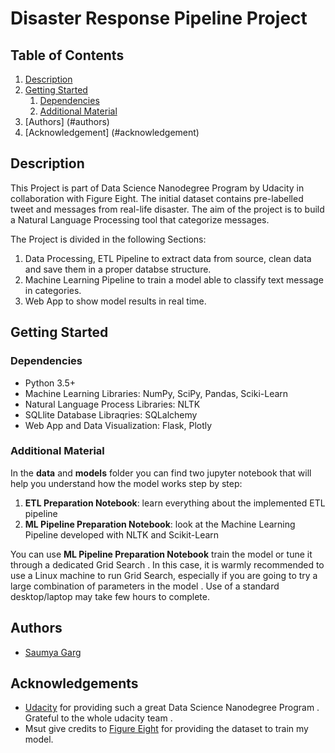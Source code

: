 # Disaster Response Pipeline Project

## Table of Contents
1. [Description](#description)
2. [Getting Started](#started)
	1. [Dependencies](#dependencies)
	2. [Additional Material](#material)
3. [Authors] (#authors)
4. [Acknowledgement] (#acknowledgement)

## Description

This Project is part of Data Science Nanodegree Program by Udacity in collaboration with Figure Eight.
The initial dataset contains pre-labelled tweet and messages from real-life disaster. 
The aim of the project is to build a Natural Language Processing tool that categorize messages.

The Project is divided in the following Sections:

1. Data Processing, ETL Pipeline to extract data from source, clean data and save them in a proper databse structure.
2. Machine Learning Pipeline to train a model able to classify text message in categories.
3. Web App to show model results in real time.

## Getting Started

### Dependencies
* Python 3.5+
* Machine Learning Libraries: NumPy, SciPy, Pandas, Sciki-Learn
* Natural Language Process Libraries: NLTK
* SQLlite Database Libraqries: SQLalchemy
* Web App and Data Visualization: Flask, Plotly

### Additional Material

In the **data** and **models** folder you can find two jupyter notebook that will help you understand how the model works step by step:
1. **ETL Preparation Notebook**: learn everything about the implemented ETL pipeline
2. **ML Pipeline Preparation Notebook**: look at the Machine Learning Pipeline developed with NLTK and Scikit-Learn

You can use **ML Pipeline Preparation Notebook** train the model or tune it through a dedicated Grid Search .
In this case, it is warmly recommended to use a Linux machine to run Grid Search, especially if you are going to try a large combination of parameters in the model .
Use of a standard desktop/laptop may take few hours to complete. 

## Authors

* [Saumya Garg](https://github.com/SaumyaG1999)

## Acknowledgements

* [Udacity](https://www.udacity.com/) for providing such a great Data Science Nanodegree Program . Grateful to the whole udacity team .
* Msut give credits to [Figure Eight](https://www.figure-eight.com/) for providing the dataset to train my model.

